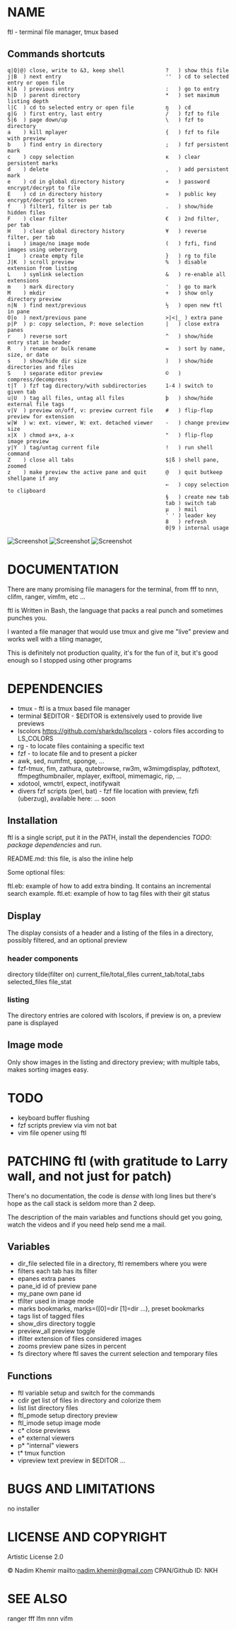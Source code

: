 # NAME

ftl - terminal file manager, tmux based

## Commands shortcuts
```
q|Q|@) close, write to &3, keep shell             ?   ) show this file
j|B  ) next entry                                 ''  ) cd to selected entry or open file
k|A  ) previous entry                             :   ) go to entry
h|D  ) parent directory                           *   ) set maximum listing depth
l|C  ) cd to selected entry or open file          ŋ   ) cd
g|G  ) first entry, last entry                    /   ) fzf to file
5|6  ) page down/up                               \   ) fzf to directory        
a    ) kill mplayer                               {   ) fzf to file with preview
b    ) find entry in directory                    ;   ) fzf persistent mark
c    ) copy selection                             ĸ   ) clear persistent marks
d    ) delete                                     ,   ) add persistent mark
e    ) cd in global directory history             «   ) password encrypt/decrypt to file
E    ) cd in directory history                    »   ) public key encrypt/decrypt to screen
f    ) filter1, filter is per tab                 .   ) show/hide hidden files
F    ) clear filter                               €   ) 2nd filter, per tab
H    ) clear global directory history             ¥   ) reverse filter, per tab
i    ) image/no image mode                        (   ) fzfi, find images using ueberzurg 
I    ) create empty file                          }   ) rg to file
J|K  ) scroll preview                             %   ) disable extension from listing
L    ) symlink selection                          &   ) re-enable all extensions
m    ) mark directory                             '   ) go to mark
M    ) mkdir                                      +   ) show only directory preview
n|N  ) find next/previous                         ½   ) open new ftl in pane 
O|o  ) next/previous pane                         >|<|_ ) extra pane
p|P  ) p: copy selection, P: move selection       |   ) close extra panes
r    ) reverse sort                               ^   ) show/hide entry stat in header
R    ) rename or bulk rename                      =   ) sort by name, size, or date
s    ) show/hide dir size                         )   ) show/hide directories and files
S    ) separate editor preview                    ©   ) compress/decompress
t|T  ) fzf tag directory/with subdirectories      1-4 ) switch to given tab
u|U  ) tag all files, untag all files             þ   ) show/hide external file tags
v|V  ) preview on/off, v: preview current file    #   ) flip-flop preview for extension
w|W  ) w: ext. viewer, W: ext. detached viewer    -   ) change preview size
x|X  ) chmod a+x, a-x                             "   ) flip-flop image preview
y|Y  ) tag/untag current file                     !   ) run shell command
Z    ) close all tabs                             $|ß ) shell pane, zoomed
z    ) make preview the active pane and quit      @   ) quit butkeep shellpane if any
                                                  ←   ) copy selection to clipboard
                                                  §   ) create new tab
                                                  tab ) switch tab
                                                  µ   ) mail
                                                  ' ' ) leader key
                                                  8   ) refresh
                                                  0|9 ) internal usage

```

![Screenshot](https://raw.github.com/nkh/ftl/master/screenshots/ftl.png)
![Screenshot](https://raw.github.com/nkh/ftl/master/screenshots/image_preview.png)
![Screenshot](https://raw.github.com/nkh/ftl/master/screenshots/tiled.png)

# DOCUMENTATION

There are many promising file managers for the terminal, from fff to nnn, clifm, ranger, vimfm, etc ... 

ftl is Written in Bash, the language that packs a real punch and sometimes punches you.

I wanted a file manager that would use tmux and give me "live" preview and works well with a tiling manager,

This is definitely not production quality, it's for the fun of it, but it's good enough so I stopped using other programs

# DEPENDENCIES

- tmux     - ftl is a tmux based file manager
- terminal $EDITOR - $EDITOR is extensively used to provide live previews
- lscolors <https://github.com/sharkdp/lscolors> - colors files according to LS_COLORS
- rg       - to locate files containing a specific text
- fzf      - to locate file and to present a picker
- awk, sed, numfmt, sponge, ...
- fzf-tmux, fim, zathura, qutebrowse, rw3m, w3mimgdisplay, pdftotext, ffmpegthumbnailer, mplayer, exiftool, mimemagic, rip, ...
- xdotool, wmctrl, expect, inotifywait
- divers fzf scripts (perl, bat) - fzf file location with preview, fzfi (uberzug), available here: ... soon

## Installation

ftl is a single script, put it in the PATH, install the dependencies *TODO: package dependencies* and run.

README.md: this file, is also the inline help

Some optional files:

ftl.eb: example of how to add extra binding. It contains an incremental search example.
ftl.et: example of how to tag files with their git status

## Display

The display consists of a header and a listing of the files in a directory, possibly filtered, and an optional preview

### header components

directory tilde(filter on) current_file/total_files current_tab/total_tabs selected_files file_stat

### listing

The directory entries are colored with lscolors, if preview is on, a preview pane is displayed

## Image mode

Only show images in the listing and directory preview; with multiple tabs, makes sorting images easy.

# TODO

- keyboard buffer flushing
- fzf scripts preview via vim not bat
- vim file opener using ftl
 
# PATCHING ftl (with gratitude to Larry wall, and not just for patch)

There's no documentation, the code is *dense* with long lines but there's hope as
the call stack is seldom more than 2 deep.

The description of the main variables and functions should get you going, watch the
videos and if you need help send me a mail.

## Variables

- dir_file    selected file in a directory, ftl remembers where you were
- filters     each tab has its filter
- epanes      extra panes 
- pane_id     id of preview pane
- my_pane     own pane id
- tfilter     used in image mode
- marks       bookmarks, marks=([0]=dir [1]=dir ...), preset bookmarks
- tags        list of tagged files
- show_dirs   directory toggle
- preview_all preview toggle
- ifilter     extension of files considered images
- zooms       preview pane sizes in percent
- fs          directory where ftl saves the current selection and temporary files

## Functions

- ftl       variable setup and switch for the commands
- cdir      get list of files in directory and colorize them
- list      list directory files
- ftl_pmode setup directory preview
- ftl_imode setup image mode
- c*        close previews
- e*        external viewers
- p*        "internal" viewers
- t*        tmux function
- vipreview text preview in $EDITOR
...

# BUGS AND LIMITATIONS

no installer

# LICENSE AND COPYRIGHT

Artistic License 2.0

© Nadim Khemir
mailto:nadim.khemir@gmail.com
CPAN/Github ID: NKH

# SEE ALSO

ranger
fff
lfm
nnn
vifm

